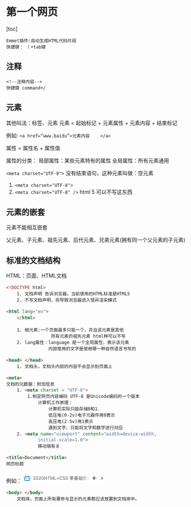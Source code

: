# 第一个网页
[toc]

    Emmet插件:自动生成HTML代码片段
    快捷键： ！+tab键
## 注释

    <!--注释内容-->
    快捷键 command+/

## 元素

其他叫法：标签、元素
元素 = 起始标记 + 元素属性 + 元素内容 + 结束标记

例如:  ```<a href=“www.baidu”>元素内容    </a> ```

属性 = 属性名 + 属性值

属性的分类：
    局部属性：某些元素特有的属性
    全局属性：所有元素通用

 ```<meta charset="UTF-8">```
    没有结束语句，这种元素叫做：空元素

1. ```<meta charset="UTF-8">```
2. ```<meta charset="UTF-8" />``` html 5 可以不写这东西






## 元素的嵌套

元素不能相互嵌套

父元素、子元素、祖先元素、后代元素、兄弟元素(拥有同一个父元素的子元素)

## 标准的文档结构

HTML：页面、HTML文档


```html
<!DOCTYPE html>
    1. 文档声明 告诉浏览器，当前使用的HTML标准是HTML5
    2. 不写文档声明，将导致浏览器进入怪异渲染模式
```

```html
<html lang="en">
    </html>

    1. 根元素:一个页面最多只能一个，并且该元素是其他
                 所有元素的祖先元素 html种可以不写
    2. lang属性：language 是一个全局属性，表示该元素
                内部使用的文字是使用哪一种自然语言书写的
```

```html
<head> </head>
    1. 文档头，文档头内部的内容不会显示到页面上
```


```html
<meta>
文档的元数据：附加信息
    1. <meta charset = "UTF-8">
        1.制定网页内容编码 UTF-8 是Unicode编码的一个版本
            计算机工作原理：
                计算机实际只能存储0和1.
                低压电(0-2v)电子元器件用0表示
                高压电(2-5v)用1表示
                遇到文字，只能将文字和数字进行对应
    2. <meta name="viewport" content="width=device-width,
            initial-scale=1.0">
            移动端有关
```

```html
<title>Document</title>
网页标题
```
 例如：![](first-page/2020-03-02-16-16-10.png)


```html
<body> </body>
    文档体，页面上所有要参与显示的元素都应该放置到文档体中。
```



